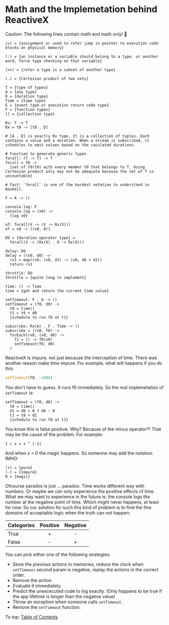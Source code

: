 # Math and the Implemetation behind ReactiveX

Caution: The following lines contain math and math only! 🤣

```
(=) = {assignment or used to refer jump in pointer to execution code blocks on physical memory}

(:) = {an instance or a variable should belong to a type. or another word, force type checking on that variable}

(=>) = {refer a type is a subset of another type}

(.) = {Cartesian product of two sets}

T = {type of types}
A = {any type}
D = {duration type}
Time = {time type}
E = {event type or execution return code type}
F = {function types}
[] = {collection type}

Rx: T -> T
Rx = t0 -> [t0 . D]

# [A . D] is exactly Rx type. It is a collection of tuples. Each contains a value and a duration. When a stream is subscribed, it schedules to emit values based on the caculated durations. 

# Function to generate generic types
forall: (T -> T) -> T
forall = f0 ->
  {set of f0(t0) with every member t0 that belongs to T. Using Cartesian product only may not be adequate because the set of T is uncountable}

# Fact: `forall` is one of the hardest notation to understand in Haskell.

F = A -> ()

console.log: F
console.log = (x0) ->
  {log x0}

of: forall(X -> (X -> Rx(X)))
of = x0 -> [(x0, 0)]

DO = {duration operator type} =
  forall(X -> (Rx(X) . D -> Rx(X)))

delay: DO
delay = (rx0, d0) ->
  rx1 = map(rx0, (x0, d1) -> (x0, d0 + d1))
  return rx1

throttle: DO
throttle = {quite long to implement}

time: () -> Time
time = {get and return the current time value}

setTimeout: F . D -> ()
setTimeout = (f0, d0) ->
  t0 = time()
  t1 = t0 + d0
  {schedule to run f0 at t1}

subscribe: Rx(A) . F . Time -> ()
subscribe = (rx0, f0) ->
  forEach(rx0, (x0, d0) ->
    f1 = () -> f0(x0)
    setTimeout(f0, d0)
  )
```

ReactiveX is impure, not just because the interception of time. There was another reason make time impure. For example, what will happens if you do this:

```jsx
setTimeout(f0, -1000)
```

You don't have to guess. It runs f0 immediately. So the real implemetation of `setTimeout` is:

```
setTimeout = (f0, d0) ->
  t0 = time()
  d1 = d0 > 0 ? d0 : 0
  t1 = t0 + d1
  {schedule to run f0 at t1}
```

You know this is false positive. Why? Because of the minus operator?! That may be the cause of the problem. For example:

```
1 / x = x ^ (-1)
```

And when x = 0 the magic happens. So someone may add the notation IMHO:

```
(+) = {pure}
(-) = {impure}
0 = {magic}
```

Ofcourse paradox is just ... paradox. Time works different way with numbers. Or maybe we can only experience the positive effects of time. What we may want to experience in the future is: the console logs the number at the negative point of time. Which might never happens, at least for now. So our solution for such this kind of problem is to find the fine domains of acceptable logic when the truth can not happen:

| Categories | Positive | Negative |
| ---------- | :------: | :------: |
| True       |    +     |    -     |
| False      |    -     |    +     |

You can pick either one of the following strategies:

- Store the previous actions in memories, reduce the clock when `setTimeout` second param is negative, replay the actions in the correct order.
- Remove the action.
- Evaluate it immediately.
- Predict the unexcecuted code to log exactly. (Only happens to be true if the app lifetime is longer than the negative value)
- Throw an exception when someone calls `setTimeout`.
- Remove the `setTimeout` function.

To top: [Table of Contents](Wiki.md)

